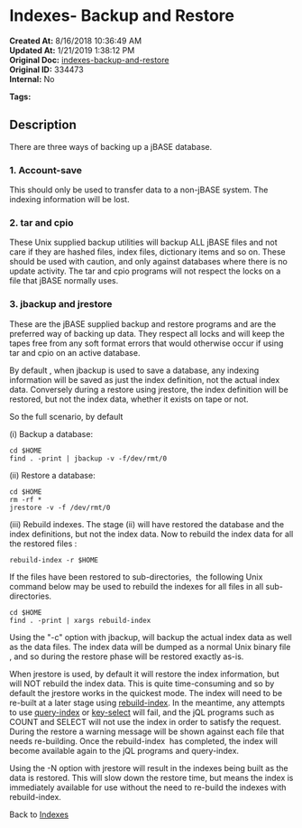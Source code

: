 # Indexes- Backup and Restore

**Created At:** 8/16/2018 10:36:49 AM  
**Updated At:** 1/21/2019 1:38:12 PM  
**Original Doc:** [indexes-backup-and-restore](https://docs.jbase.com/48152-indexes/indexes-backup-and-restore)  
**Original ID:** 334473  
**Internal:** No  

**Tags:**
<badge text='restore' vertical='middle' />
<badge text='backup' vertical='middle' />
<badge text='file indexing' vertical='middle' />

## Description

There are three ways of backing up a jBASE database.

### 1. Account-save

This should only be used to transfer data to a non-jBASE system. The indexing information will be lost.

### 2. tar and cpio

These Unix supplied backup utilities will backup ALL jBASE files and not care if they are hashed files, index files, dictionary items and so on. These should be used with caution, and only against databases where there is no update activity. The tar and cpio programs will not respect the locks on a file that jBASE normally uses.

### 3. jbackup and jrestore

These are the jBASE supplied backup and restore programs and are the preferred way of backing up data. They respect all locks and will keep the tapes free from any soft format errors that would otherwise occur if using tar and cpio on an active database.

By default , when jbackup is used to save a database, any indexing information will be saved as just the index definition, not the actual index data. Conversely during a restore using jrestore, the index definition will be restored, but not the index data, whether it exists on tape or not.

So the full scenario, by default

(i) Backup a database:

```
cd $HOME
find . -print | jbackup -v -f/dev/rmt/0
```

(ii) Restore a database:

```
cd $HOME
rm -rf *
jrestore -v -f /dev/rmt/0
```

(iii) Rebuild indexes. The stage (ii) will have restored the database and the index definitions, but not the index data. Now to rebuild the index data for all the restored files :

```
rebuild-index -r $HOME
```

If the files have been restored to sub-directories,  the following Unix command below may be used to rebuild the indexes for all files in all sub-directories.

```
cd $HOME
find . -print | xargs rebuild-index
```

Using the "-c" option with jbackup, will backup the actual index data as well as the data files. The index data will be dumped as a normal Unix binary file , and so during the restore phase will be restored exactly as-is.

When jrestore is used, by default it will restore the index information, but will NOT rebuild the index data. This is quite time-consuming and so by default the jrestore works in the quickest mode. The index will need to be re-built at a later stage using [rebuild-index](./../rebuild-index). In the meantime, any attempts to use [query-index](./../query-index) or [key-select](./../query-index) will fail, and the jQL programs such as COUNT and SELECT will not use the index in order to satisfy the request. During the restore a warning message will be shown against each file that needs re-building. Once the rebuild-index  has completed, the index will become available again to the jQL programs and query-index.

Using the -N option with jrestore will result in the indexes being built as the data is restored. This will slow down the restore time, but means the index is immediately available for use without the need to re-build the indexes with rebuild-index.

Back to [Indexes](./../README.md)
